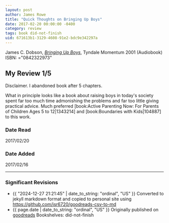 ```yaml
---
layout: post
author: James Rowe
title: "Quick Thoughts on Bringing Up Boys"
date: 2017-02-20 00:00:00 -0400
category: review
tags: book did-not-finish
uid: 671613b1-3129-4608-91e2-bdc9e342297a
---
```


James C. Dobson, *[Bringing Up Boys](https://www.goodreads.com/book/show/955733)*,  Tyndale Momentum 2001 (Audiobook) ISBN: ="0842322973"

## My Review 1/5

Disclaimer. I abandoned book after 5 chapters.

What in principle looks like a book about raising boys in today's society spent far too much time admonishing the problems and far too little giving practical advice. Much preferred [book:Active Parenting Now: For Parents of Children Ages 5 to 12|1343214] and [book:Boundaries with Kids|104887] to this work.

### Date Read
2017/02/20

### Date Added
2017/02/16

---

### Significant Revisions

- {{ "2024-12-27 21:21:45" | date_to_string: "ordinal", "US" }} Converted to jekyll markdown format and copied to personal site using <https://github.com/jsr6720/goodreads-csv-to-md>
- {{ page.date | date_to_string: "ordinal", "US" }} Originally published on [goodreads](https://www.goodreads.com) Bookshelves: did-not-finish
